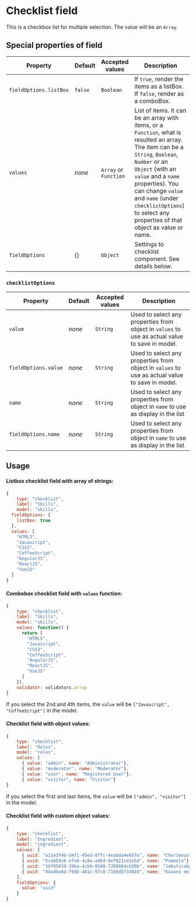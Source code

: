 # Checklist field
This is a checkbox list for multiple selection. The value will be an `Array`.

## Special properties of field

Property   | Default  | Accepted values       | Description
---------- | -------- | --------------------- | -----------
`fieldOptions.listBox`  | `false`  | `Boolean`             | If `true`, render the items as a listBox. If `false`, render as a comboBox.
`values`   | _none_   | `Array` or `Function` | List of items. It can be an array with items, or a `Function`, what is resulted an array. The item can be a `String`, `Boolean`, `Number` or an `Object` (with an `value` and a `name` properties). You can change `value` and `name` \(under `checklistOptions`\) to select any properties of that object as value or name.
|`fieldOptions` | {} | `Object` | Settings to checklist component. See details below. |

### `checklistOptions`

| Property | Default | Accepted values | Description |
| --- | --- | --- | --- |
| `value` | _none_ | `String` | Used to select any properties from object in `values` to use as actual value to save in model. |
|`fieldOptions.value` | _none_ | `String` | Used to select any properties from object in `values` to use as actual value to save in model. |
| `name` | _none_ | `String` | Used to select any properties from object in `name` to use as display in the list |
|`fieldOptions.name` | _none_ | `String` | Used to select any properties from object in `name` to use as display in the list |


## Usage
#### Listbox checklist field with array of strings:

```js
{
	type: "checklist",
	label: "Skills",
	model: "skills",
  fieldOptions: {
    listBox: true
  },
  values: [
    "HTML5",
    "Javascript",
    "CSS3",
    "CoffeeScript",
    "AngularJS",
    "ReactJS",
    "VueJS"
  ]
}
```

#### Combobox checklist field with `values` function:
```js
{
	type: "checklist",
	label: "Skills",
	model: "skills",
    values: function() {
      return [
        "HTML5",
        "Javascript",
        "CSS3",
        "CoffeeScript",
        "AngularJS",
        "ReactJS",
        "VueJS"
      ]
    }),
    validator: validators.array
}
```
If you select the 2nd and 4th items, the `value` will be `["Javascript", "CoffeeScript"]` in the model.

#### Checklist field with object values:
```js
{
    type: "checklist",
    label: "Roles",
    model: "roles",
    values: [
      { value: "admin", name: "Administrator"},
      { value: "moderator", name: "Moderator"},
      { value: "user", name: "Registered User"},
      { value: "visitor", name: "Visitor"}
}
```
If you select the first and last items, the `value` will be `["admin", "visitor"]` in the model.

#### Checklist field with custom object values:
```js
{
    type: "checklist",
    label: "Ingredient",
    model: "ingredient",
    values: [
      { uuid: "a11e3f4b-d4f1-45ed-87fc-4eabda4e667e", name: "Cherimoya"},
      { uuid: "5ceb59c6-efe6-4c8a-a4bd-0ef621cd1e5d", name: "Pummelo"},
      { uuid: "39f05038-39ba-4cb9-8508-720806dcb20b", name: "Jabuticaba"},
      { uuid: "94adbe8d-f9db-481c-97c0-7198d5f3d810", name: "Kiwano melon"}
    ],
    fieldOptions: {
      value: "uuid"
    }
}
```
